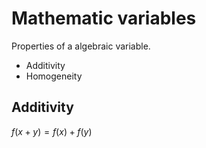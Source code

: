 # Mathematic variables

Properties of a algebraic variable.

* Additivity 
* Homogeneity

## Additivity

$f(x + y) = f(x) + f(y)$

